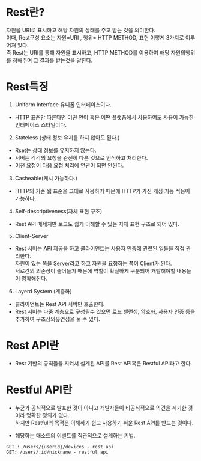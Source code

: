 # Rest란?
자원을 URI로 표시하고 해당 자원의 상태를 주고 받는 것을 의미한다.<br/>
이때, Rest구성 요소는 자원=URI , 행위= HTTP METHOD, 표현 이렇게 3가지로 이루어져 있다.<br/>
즉 Rest는 URI를 통해 자원을 표시하고, HTTP METHOD를 이용하여 해당 자원의행위를 정해주며 그 결과를 받는것을 말한다.<br/>

# Rest특징
1. Uniform Interface 유니폼 인터페이스이다.
* HTTP 표준만 따른다면 어떤 언어 혹은 어떤 플랫폼에서 사용하여도 사용이 가능한인터페이스 스타일이다.
2. Stateless (상태 정보 유지를 하지 않아도 된다.)
* Rset는 상태 정보를 유지하지 않는다. 
* 서버는 각각의 요청을 완전히 다른 것으로 인식하고 처리한다.
* 이전 요청이 다음 요청 처리에 연관이 되면 안된다.
3. Casheable(캐시 가능하다.)
* HTTP의 기존 웹 표준을 그대로 사용하기 때문에 HTTP가 가진 캐싱 기능 적용이 가능하다.
4. Self-descriptiveness(자체 표현 구조)
* Rest API 메세지만 보고도 쉽게 이해할 수 있는 자체 표현 구조로 되어 있다.
5. Client-Server
* Rest 서버는 API 제공을 하고 클라이언트는 사용자 인증에 관련된 일들을 직접 관리한다.<br/>
자원이 있는 쪽을 Server라고 하고 자원을 요청하는 쪽이 Client가 된다.<br/>
서로간의 의존성이 줄어들기 때문에 역할이 확실하게 구분되어 개발해야할 내용들이 명확해진다.<br/>
6. Layerd System (계층화)
* 클라이언트는 Rest API 서버만 호출한다.
* Rest 서버는 다중 계층으로 구성될수 있으면 로드 밸런싱, 암호화, 사용자 인증 등을 추가하여 구조상의유연성을 둘 수 있다.

# Rest API란
* Rest 기반의 규칙들을 지켜서 설계된 API를 Rest API혹은 Restful API라고 한다.

# Restful API란
* 누군가 공식적으로 발표한 것이 아니고 개발자들이 비공식적으로 의견을 제기한 것이라 명확한 정의가 없다.<br/>
하지만 Restful의 목적은 이해하기 쉽고 사용하기 쉬운 Rest API를 만드는 것이다.<br/>

* 해당하는 매소드의 이벤트를 직관적으로 설계하는 기법.
```
GET : /users/{userid}/devices - rest api
GET: /users/:id/nickname - restful api
```
